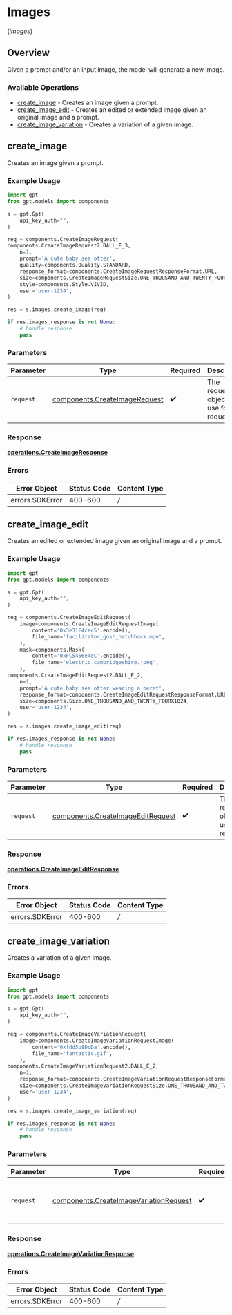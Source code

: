 # Images
(*images*)

## Overview

Given a prompt and/or an input image, the model will generate a new image.

### Available Operations

* [create_image](#create_image) - Creates an image given a prompt.
* [create_image_edit](#create_image_edit) - Creates an edited or extended image given an original image and a prompt.
* [create_image_variation](#create_image_variation) - Creates a variation of a given image.

## create_image

Creates an image given a prompt.

### Example Usage

```python
import gpt
from gpt.models import components

s = gpt.Gpt(
    api_key_auth="",
)

req = components.CreateImageRequest(
components.CreateImageRequest2.DALL_E_3,
    n=1,
    prompt='A cute baby sea otter',
    quality=components.Quality.STANDARD,
    response_format=components.CreateImageRequestResponseFormat.URL,
    size=components.CreateImageRequestSize.ONE_THOUSAND_AND_TWENTY_FOURX1024,
    style=components.Style.VIVID,
    user='user-1234',
)

res = s.images.create_image(req)

if res.images_response is not None:
    # handle response
    pass
```

### Parameters

| Parameter                                                                      | Type                                                                           | Required                                                                       | Description                                                                    |
| ------------------------------------------------------------------------------ | ------------------------------------------------------------------------------ | ------------------------------------------------------------------------------ | ------------------------------------------------------------------------------ |
| `request`                                                                      | [components.CreateImageRequest](../../models/components/createimagerequest.md) | :heavy_check_mark:                                                             | The request object to use for the request.                                     |


### Response

**[operations.CreateImageResponse](../../models/operations/createimageresponse.md)**
### Errors

| Error Object    | Status Code     | Content Type    |
| --------------- | --------------- | --------------- |
| errors.SDKError | 400-600         | */*             |

## create_image_edit

Creates an edited or extended image given an original image and a prompt.

### Example Usage

```python
import gpt
from gpt.models import components

s = gpt.Gpt(
    api_key_auth="",
)

req = components.CreateImageEditRequest(
    image=components.CreateImageEditRequestImage(
        content='0x3e31F4cec5'.encode(),
        file_name='facilitator_gosh_hatchback.mpe',
    ),
    mask=components.Mask(
        content='0xFC5456e4eC'.encode(),
        file_name='electric_cambridgeshire.jpeg',
    ),
components.CreateImageEditRequest2.DALL_E_2,
    n=1,
    prompt='A cute baby sea otter wearing a beret',
    response_format=components.CreateImageEditRequestResponseFormat.URL,
    size=components.Size.ONE_THOUSAND_AND_TWENTY_FOURX1024,
    user='user-1234',
)

res = s.images.create_image_edit(req)

if res.images_response is not None:
    # handle response
    pass
```

### Parameters

| Parameter                                                                              | Type                                                                                   | Required                                                                               | Description                                                                            |
| -------------------------------------------------------------------------------------- | -------------------------------------------------------------------------------------- | -------------------------------------------------------------------------------------- | -------------------------------------------------------------------------------------- |
| `request`                                                                              | [components.CreateImageEditRequest](../../models/components/createimageeditrequest.md) | :heavy_check_mark:                                                                     | The request object to use for the request.                                             |


### Response

**[operations.CreateImageEditResponse](../../models/operations/createimageeditresponse.md)**
### Errors

| Error Object    | Status Code     | Content Type    |
| --------------- | --------------- | --------------- |
| errors.SDKError | 400-600         | */*             |

## create_image_variation

Creates a variation of a given image.

### Example Usage

```python
import gpt
from gpt.models import components

s = gpt.Gpt(
    api_key_auth="",
)

req = components.CreateImageVariationRequest(
    image=components.CreateImageVariationRequestImage(
        content='0xfdd5b8DcDa'.encode(),
        file_name='fantastic.gif',
    ),
components.CreateImageVariationRequest2.DALL_E_2,
    n=1,
    response_format=components.CreateImageVariationRequestResponseFormat.URL,
    size=components.CreateImageVariationRequestSize.ONE_THOUSAND_AND_TWENTY_FOURX1024,
    user='user-1234',
)

res = s.images.create_image_variation(req)

if res.images_response is not None:
    # handle response
    pass
```

### Parameters

| Parameter                                                                                        | Type                                                                                             | Required                                                                                         | Description                                                                                      |
| ------------------------------------------------------------------------------------------------ | ------------------------------------------------------------------------------------------------ | ------------------------------------------------------------------------------------------------ | ------------------------------------------------------------------------------------------------ |
| `request`                                                                                        | [components.CreateImageVariationRequest](../../models/components/createimagevariationrequest.md) | :heavy_check_mark:                                                                               | The request object to use for the request.                                                       |


### Response

**[operations.CreateImageVariationResponse](../../models/operations/createimagevariationresponse.md)**
### Errors

| Error Object    | Status Code     | Content Type    |
| --------------- | --------------- | --------------- |
| errors.SDKError | 400-600         | */*             |
